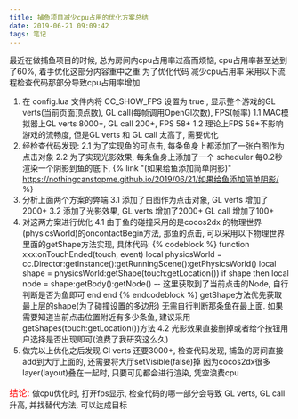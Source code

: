 ```yaml
---
title: 捕鱼项目减少cpu占用的优化方案总结
date: 2019-06-21 09:09:42
tags: 笔记
---
```


最近在做捕鱼项目的时候, 总为房间内cpu占用率过高而烦恼, cpu占用率甚至达到了60%, 着手优化这部分内容重中之重
为了优化代码 减少cpu占用率 采用以下流程检查代码那部分导致cpu占用率增加
1. 在 config.lua 文件内将 CC_SHOW_FPS 设置为 true , 显示整个游戏的GL verts(当前页面顶点数), GL call(每帧调用OpenGl次数), FPS(帧率)
	1.1 MAC模拟器上GL verts 8000+, GL call 200+, FPS 58+
	1.2 理论上FPS 58+不影响游戏的流畅度, 但是GL verts 和 GL call 太高了, 需要优化
2. 经检查代码发现: 
 	2.1 为了实现鱼的可点击, 每条鱼身上都添加了一张白图作为点击对象
 	2.2 为了实现光影效果, 每条鱼身上添加了一个 scheduler 每0.2秒渲染一个阴影到鱼的底下, {% link "(如果给鱼添加简单阴影)" https://nothingcanstopme.github.io/2019/06/21/如果给鱼添加简单阴影/ %}
3. 分析上面两个方案的弊端
	3.1 添加了白图作为点击对象, GL verts 增加了2000+
	3.2 添加了光影效果, GL verts 增加了2000+ GL call 增加了100+
4. 对这两方案进行优化
	4.1 由于鱼的碰撞采用的是cocos2dx 的物理世界(physicsWorld)的oncontactBegin方法, 那鱼的点击, 可以采用以下物理世界里面的getShape方法实现, 具体代码:
	{% codeblock %}
	function xxx:onTouchEnded(touch, event)
		local physicsWorld = cc.Director:getInstance():getRunningScene():getPhysicsWorld()
		local shape = physicsWorld:getShape(touch:getLocation())
		if shape then 
			local node = shape:getBody():getNode()
			-- 这里获取到了当前点击的Node, 自行判断是否为鱼即可
		end
	end
	{% endcodeblock %}
	getShape方法优先获取 最上层的shape(为了碰撞设置的多边形) 无需自行判断那条鱼在最上面. 
	如果需要知道当前点击位置附近有多少条鱼, 建议采用getShapes(touch:getLocation())方法
	4.2 光影效果直接删掉或者给个按钮用户选择是否出现即可(浪费了我研究这么久)
5. 做完以上优化之后发现 Gl verts 还要3000+, 检查代码发现, 捕鱼的房间直接add到大厅上面的, 还需要将大厅setVisible(false)掉
	因为cocos2dx很多layer(layout)叠在一起时, 只要可见都会进行渲染, 凭空浪费cpu

<font size = 3, color = red > 结论: </font>
做cpu优化时, 打开fps显示, 检查代码的哪一部分会导致 GL verts, GL call 升高, 并找替代方法, 可以达成目标
